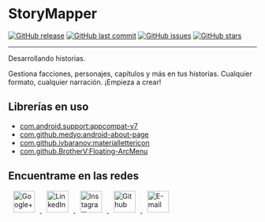 # StoryMapper
[![GitHub release](https://img.shields.io/github/release/Beelzenef/storyMapper.svg)]()
[![GitHub last commit](https://img.shields.io/github/last-commit/Beelzenef/storyMapper.svg)]()
[![GitHub issues](https://img.shields.io/github/issues/Beelzenef/storyMapper.svg)]()
[![GitHub stars](https://img.shields.io/github/stars/Beelzenef/storyMapper.svg)]()

---

Desarrollando historias.

Gestiona facciones, personajes, capítulos y más en tus historias. Cualquier formato, cualquier narración. ¡Empieza a crear!

## Librerías en uso

* [com.android.support:appcompat-v7](https://developer.android.com/topic/libraries/support-library/packages.html#v7-appcompat)
* [com.github.medyo:android-about-page](https://github.com/medyo/android-about-page)
* [com.github.ivbaranov:materiallettericon](https://github.com/IvBaranov/MaterialLetterIcon)
* [com.github.BrotherV:Floating-ArcMenu](https://github.com/BrotherV/Floating-ArcMenu)

## Encuentrame en las redes

<a href="https://plus.google.com/105745322088370594581" target="_blank">
  <img src="https://s20.postimg.org/59xees8vt/google_plus.png" alt="Google+" witdh="44" height="44" hspace="10">
</a>
<a href="https://www.linkedin.com/in/elena-guzman-blanco/" target="_blank">
  <img src="https://s20.postimg.org/vxoeax4ah/linkedin.png" alt="LinkedIn" witdh="44" height="44" hspace="10">
</a>
<a href="https://www.instagram.com/beelzenef_/" target="_blank">
  <img src="https://s20.postimg.org/lyyuap5h5/instagram.png" alt="Instagram" witdh="44" height="44" hspace="10">
</a>
<a href="https://github.com/Beelzenef" target="_blank">
  <img src="https://s20.postimg.org/jf37glhx5/github.png" alt="Github" witdh="44" height="44" hspace="10">
</a>
<a href="mailto:elena.guzbla@gmail.com" target="_blank" >
  <img src="https://s20.postimg.org/slli3vn5l/email.png" alt="E-mail" witdh="44" height="44" hspace="10">
</a>


